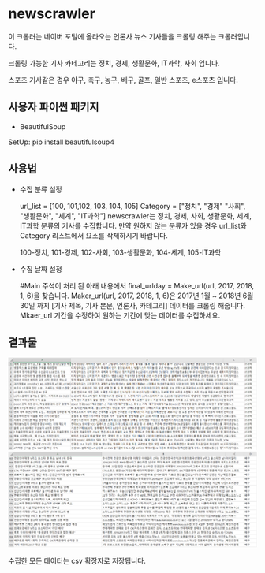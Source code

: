 # newscrawler
이 크롤러는 네이버 포털에 올라오는 언론사 뉴스 기사들을 크롤링 해주는 크롤러입니다.

크롤링 가능한 기사 카테고리는 정치, 경제, 생활문화, IT과학, 사회 입니다.

스포츠 기사같은 경우 야구, 축구, 농구, 배구, 골프, 일반 스포츠, e스포츠 입니다.

## 사용자 파이썬 패키지
  * BeautifulSoup
  
  SetUp: pip install beautifulsoup4

## 사용법

  * 수집 분류 설정
  
    url_list = [100, 101,102, 103, 104, 105]
    Category = ["정치", "경제" "사회", "생활문화", "세계", "IT과학"]
    newscrawler는 정치, 경제, 사회, 생활문화, 세계, IT과학 분류의 기사를 수집합니다.
    만약 원하지 않는 분류가 있을 경우 url_list와 Category 리스트에서 요소를 삭제하시기 바랍니다.
  
    100-정치, 101-경제, 102-사회, 103-생활문화, 104-세계, 105-IT과학
  
 * 수집 날짜 설정
 
    #Main 주석이 처리 된 아래 내용에서 final_urlday = Make_url(url, 2017, 2018, 1, 6)을 찾습니다.
    Maker_url(url, 2017, 2018, 1, 6)은 2017년 1월 ~ 2018년 6월 30일 까지 [기사 제목, 기사 본문, 언론사, 카테고리] 데이터를 크롤링 해줍니다.
    Mkaer_url 기간을 수정하여 원하는 기간에 맞는 데이터를 수집하세요.
 
 ## 결과물
 ![ex_screenshot](./img/article_resultimg.PNG)
 ![ex_screenshot](./img/sport_resultimg.PNG)
 
 수집한 모든 데이터는 csv 확장자로 저장됩니다.
 
